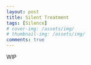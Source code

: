 ```yaml
---
layout: post
title: Silent Treatment
tags: [Silence]
# cover-img: /assets/img/
# thumbnail-img: /assets/img/
comments: true
---
```

WIP